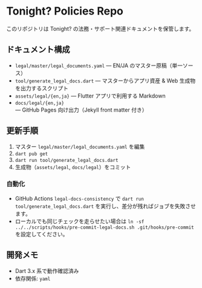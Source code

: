# Tonight? Policies Repo

このリポジトリは Tonight? の法務・サポート関連ドキュメントを保管します。

## ドキュメント構成

- `legal/master/legal_documents.yaml` — EN/JA のマスター原稿（単一ソース）
- `tool/generate_legal_docs.dart` — マスターからアプリ資産 & Web 生成物を出力するスクリプト
- `assets/legal/{en,ja}` — Flutter アプリで利用する Markdown
- `docs/legal/{en,ja}` — GitHub Pages 向け出力（Jekyll front matter 付き）

## 更新手順

1. マスター `legal/master/legal_documents.yaml` を編集
2. `dart pub get`
3. `dart run tool/generate_legal_docs.dart`
4. 生成物（`assets/legal`, `docs/legal`）をコミット

### 自動化
- GitHub Actions `legal-docs-consistency` で `dart run tool/generate_legal_docs.dart` を実行し、差分が残ればジョブを失敗させます。
- ローカルでも同じチェックを走らせたい場合は `ln -sf ../../scripts/hooks/pre-commit-legal-docs.sh .git/hooks/pre-commit` を設定してください。

## 開発メモ

- Dart 3.x 系で動作確認済み
- 依存関係: `yaml`
